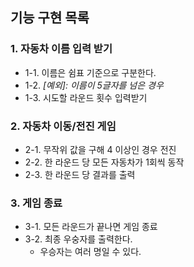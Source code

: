 ## 기능 구현 목록
### 1. 자동차 이름 입력 받기
  - 1-1. 이름은 쉼표 기준으로 구분한다.
  - 1-2. _[예외]: 이름이 5글자를 넘은 경우_
  - 1-3. 시도할 라운드 횟수 입력받기
### 2. 자동차 이동/전진 게임 
  - 2-1. 무작위 값을 구해 4 이상인 경우 전진
  - 2-2. 한 라운드 당 모든 자동차가 1회씩 동작
  - 2-3. 한 라운드 당 결과를 출력
### 3. 게임 종료
  - 3-1. 모든 라운드가 끝나면 게임 종료
  - 3-2. 최종 우숭자를 출력한다.
    - 우승자는 여러 명일 수 있다.